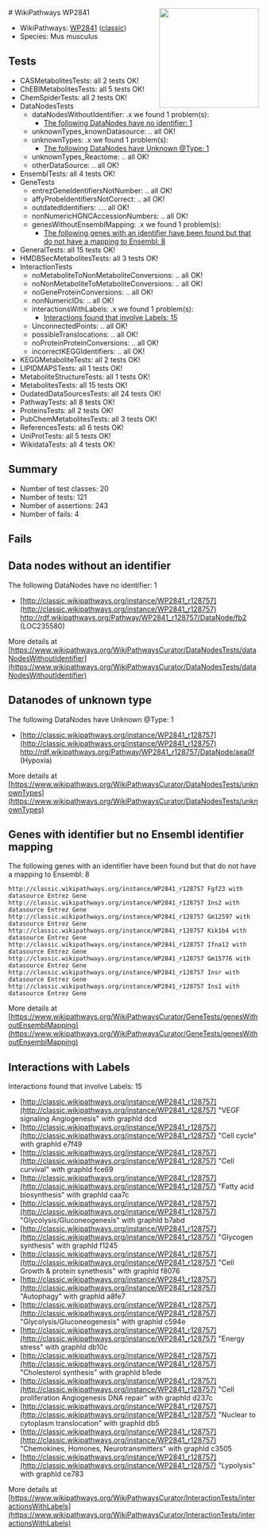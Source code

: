<img style="float: right; width: 200px" src="https://upload.wikimedia.org/wikipedia/commons/thumb/8/83/Wplogo_with_text_500.png/640px-Wplogo_with_text_500.png" />
# WikiPathways WP2841

* WikiPathways: [WP2841](https://wikipathways.org/pathways/WP2841) ([classic](https://classic.wikipathways.org/instance/WP2841))
* Species: Mus musculus
## Tests
* CASMetabolitesTests: all 2 tests OK!
* ChEBIMetabolitesTests: all 5 tests OK!
* ChemSpiderTests: all 2 tests OK!
* DataNodesTests
    * dataNodesWithoutIdentifier: .x we found 1 problem(s):
        * [The following DataNodes have no identifier: 1](#d2d32fa0)
    * unknownTypes_knownDatasource: .. all OK!
    * unknownTypes: .x we found 1 problem(s):
        * [The following DataNodes have Unknown @Type: 1](#839973df)
    * unknownTypes_Reactome: .. all OK!
    * otherDataSource: .. all OK!
* EnsemblTests: all 4 tests OK!
* GeneTests
    * entrezGeneIdentifiersNotNumber: .. all OK!
    * affyProbeIdentifiersNotCorrect: .. all OK!
    * outdatedIdentifiers: .... all OK!
    * nonNumericHGNCAccessionNumbers: .. all OK!
    * genesWithoutEnsemblMapping: .x we found 1 problem(s):
        * [The following genes with an identifier have been found but that do not have a mapping to Ensembl: 8](#40286d8a)
* GeneralTests: all 15 tests OK!
* HMDBSecMetabolitesTests: all 3 tests OK!
* InteractionTests
    * noMetaboliteToNonMetaboliteConversions: .. all OK!
    * noNonMetaboliteToMetaboliteConversions: .. all OK!
    * noGeneProteinConversions: .. all OK!
    * nonNumericIDs: .. all OK!
    * interactionsWithLabels: .x we found 1 problem(s):
        * [Interactions found that involve Labels: 15](#fe97a8bd)
    * UnconnectedPoints: .. all OK!
    * possibleTranslocations: .. all OK!
    * noProteinProteinConversions: .. all OK!
    * incorrectKEGGIdentifiers: .. all OK!
* KEGGMetaboliteTests: all 2 tests OK!
* LIPIDMAPSTests: all 1 tests OK!
* MetaboliteStructureTests: all 1 tests OK!
* MetabolitesTests: all 15 tests OK!
* OudatedDataSourcesTests: all 24 tests OK!
* PathwayTests: all 8 tests OK!
* ProteinsTests: all 2 tests OK!
* PubChemMetabolitesTests: all 3 tests OK!
* ReferencesTests: all 6 tests OK!
* UniProtTests: all 5 tests OK!
* WikidataTests: all 4 tests OK!


## Summary

* Number of test classes: 20
* Number of tests: 121
* Number of assertions: 243
* Number of fails: 4

## Fails

<a name="d2d32fa0" />

## Data nodes without an identifier

The following DataNodes have no identifier: 1

* [http://classic.wikipathways.org/instance/WP2841_r128757](http://classic.wikipathways.org/instance/WP2841_r128757) http://rdf.wikipathways.org/Pathway/WP2841_r128757/DataNode/fb2 (LOC235580)


More details at [https://www.wikipathways.org/WikiPathwaysCurator/DataNodesTests/dataNodesWithoutIdentifier](https://www.wikipathways.org/WikiPathwaysCurator/DataNodesTests/dataNodesWithoutIdentifier)

<a name="839973df" />

## Datanodes of unknown type

The following DataNodes have Unknown @Type: 1

* [http://classic.wikipathways.org/instance/WP2841_r128757](http://classic.wikipathways.org/instance/WP2841_r128757) http://rdf.wikipathways.org/Pathway/WP2841_r128757/DataNode/aea0f (Hypoxia)


More details at [https://www.wikipathways.org/WikiPathwaysCurator/DataNodesTests/unknownTypes](https://www.wikipathways.org/WikiPathwaysCurator/DataNodesTests/unknownTypes)

<a name="40286d8a" />

## Genes with identifier but no Ensembl identifier mapping

The following genes with an identifier have been found but that do not have a mapping to Ensembl: 8
```
http://classic.wikipathways.org/instance/WP2841_r128757 Fgf23 with datasource Entrez Gene
http://classic.wikipathways.org/instance/WP2841_r128757 Ins2 with datasource Entrez Gene
http://classic.wikipathways.org/instance/WP2841_r128757 Gm12597 with datasource Entrez Gene
http://classic.wikipathways.org/instance/WP2841_r128757 Kik1b4 with datasource Entrez Gene
http://classic.wikipathways.org/instance/WP2841_r128757 Ifna12 with datasource Entrez Gene
http://classic.wikipathways.org/instance/WP2841_r128757 Gm15776 with datasource Entrez Gene
http://classic.wikipathways.org/instance/WP2841_r128757 Insr with datasource Entrez Gene
http://classic.wikipathways.org/instance/WP2841_r128757 Ins1 with datasource Entrez Gene
```

More details at [https://www.wikipathways.org/WikiPathwaysCurator/GeneTests/genesWithoutEnsemblMapping](https://www.wikipathways.org/WikiPathwaysCurator/GeneTests/genesWithoutEnsemblMapping)

<a name="fe97a8bd" />

## Interactions with Labels

Interactions found that involve Labels: 15

* [http://classic.wikipathways.org/instance/WP2841_r128757](http://classic.wikipathways.org/instance/WP2841_r128757) "VEGF signaling
Angiogenesis" with graphId dcd
* [http://classic.wikipathways.org/instance/WP2841_r128757](http://classic.wikipathways.org/instance/WP2841_r128757) "Cell cycle" with graphId e7f49
* [http://classic.wikipathways.org/instance/WP2841_r128757](http://classic.wikipathways.org/instance/WP2841_r128757) "Cell curvival" with graphId fce69
* [http://classic.wikipathways.org/instance/WP2841_r128757](http://classic.wikipathways.org/instance/WP2841_r128757) "Fatty acid biosynthesis" with graphId caa7c
* [http://classic.wikipathways.org/instance/WP2841_r128757](http://classic.wikipathways.org/instance/WP2841_r128757) "Glycolysis/Gluconeogenesis" with graphId b7abd
* [http://classic.wikipathways.org/instance/WP2841_r128757](http://classic.wikipathways.org/instance/WP2841_r128757) "Glycogen synthesis" with graphId f1245
* [http://classic.wikipathways.org/instance/WP2841_r128757](http://classic.wikipathways.org/instance/WP2841_r128757) "Cell Growth & protein synethesis" with graphId f8076
* [http://classic.wikipathways.org/instance/WP2841_r128757](http://classic.wikipathways.org/instance/WP2841_r128757) "Autophagy" with graphId a8fe7
* [http://classic.wikipathways.org/instance/WP2841_r128757](http://classic.wikipathways.org/instance/WP2841_r128757) "Glycolysis/Gluconeogenesis" with graphId c594e
* [http://classic.wikipathways.org/instance/WP2841_r128757](http://classic.wikipathways.org/instance/WP2841_r128757) "Energy stress" with graphId db10c
* [http://classic.wikipathways.org/instance/WP2841_r128757](http://classic.wikipathways.org/instance/WP2841_r128757) "Cholesterol synthesis" with graphId b1ede
* [http://classic.wikipathways.org/instance/WP2841_r128757](http://classic.wikipathways.org/instance/WP2841_r128757) "Cell proliferation
Angiogenesis
DNA repair" with graphId d237c
* [http://classic.wikipathways.org/instance/WP2841_r128757](http://classic.wikipathways.org/instance/WP2841_r128757) "Nuclear to cytoplasm translocation" with graphId db5
* [http://classic.wikipathways.org/instance/WP2841_r128757](http://classic.wikipathways.org/instance/WP2841_r128757) "Chemokines, 
Homones, 
Neurotransmitters" with graphId c3505
* [http://classic.wikipathways.org/instance/WP2841_r128757](http://classic.wikipathways.org/instance/WP2841_r128757) "Lypolysis" with graphId ce783


More details at [https://www.wikipathways.org/WikiPathwaysCurator/InteractionTests/interactionsWithLabels](https://www.wikipathways.org/WikiPathwaysCurator/InteractionTests/interactionsWithLabels)

